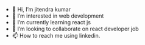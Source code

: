 - 👋 Hi, I’m jitendra kumar
- 👀 I’m interested in web development
- 🌱 I’m currently learning react js
- 💞️ I’m looking to collaborate on react developer job
- 📫 How to reach me using linkedin. 

<!---
jitu001995/jitu001995 is a ✨ special ✨ repository because its `README.md` (this file) appears on your GitHub profile.
You can click the Preview link to take a look at your changes.
--->
